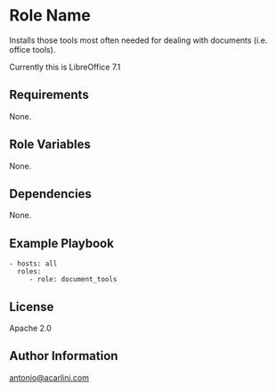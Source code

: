 Role Name
=========

Installs those tools most often needed for dealing with documents (i.e. office tools).

Currently this is LibreOffice 7.1      

Requirements
------------

None.

Role Variables
--------------

None.

Dependencies
------------

None.

Example Playbook
----------------

    - hosts: all
      roles:
         - role: document_tools

License
-------

Apache 2.0

Author Information
------------------

antonio@acarlini.com

